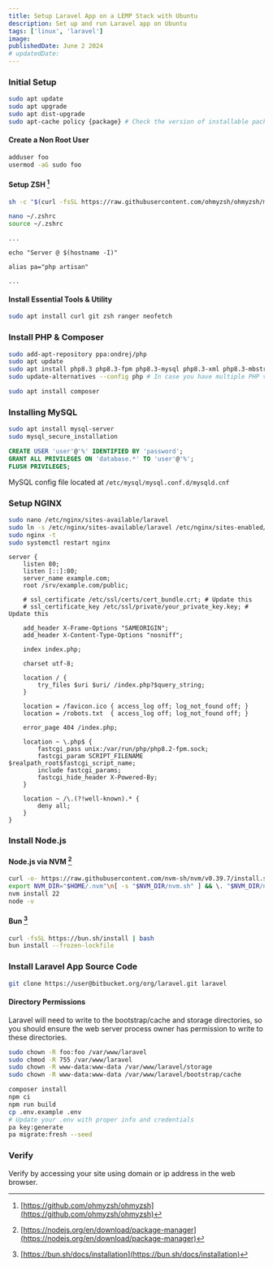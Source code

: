 ```yaml
---
title: Setup Laravel App on a LEMP Stack with Ubuntu
description: Set up and run Laravel app on Ubuntu
tags: ['linux', 'laravel']
image:
publishedDate: June 2 2024
# updatedDate:
---
```


### Initial Setup

```bash
sudo apt update
sudo apt upgrade
sudo apt dist-upgrade
sudo apt-cache policy {package} # Check the version of installable packages
```

#### Create a Non Root User

```bash
adduser foo
usermod -aG sudo foo
```

#### Setup ZSH [^1]

[^1]: [https://github.com/ohmyzsh/ohmyzsh](https://github.com/ohmyzsh/ohmyzsh)

```bash
sh -c "$(curl -fsSL https://raw.githubusercontent.com/ohmyzsh/ohmyzsh/master/tools/install.sh)"
```

```bash
nano ~/.zshrc
source ~/.zshrc
```

```
...

echo "Server @ $(hostname -I)"

alias pa="php artisan"

...
```

#### Install Essential Tools & Utility

```bash
sudo apt install curl git zsh ranger neofetch
```

### Install PHP & Composer

```bash
sudo add-apt-repository ppa:ondrej/php
sudo apt update
sudo apt install php8.3 php8.3-fpm php8.3-mysql php8.3-xml php8.3-mbstring php8.3-curl php8.3-zip php8.3-bcmath php8.3-gd
sudo update-alternatives --config php # In case you have multiple PHP versions
```

```bash
sudo apt install composer
```

### Installing MySQL

```bash
sudo apt install mysql-server
sudo mysql_secure_installation
```

```sql
CREATE USER 'user'@'%' IDENTIFIED BY 'password';
GRANT ALL PRIVILEGES ON 'database.*' TO 'user'@'%';
FLUSH PRIVILEGES;
```

MySQL config file located at `/etc/mysql/mysql.conf.d/mysqld.cnf`

### Setup NGINX

```bash
sudo nano /etc/nginx/sites-available/laravel
sudo ln -s /etc/nginx/sites-available/laravel /etc/nginx/sites-enabled/
sudo nginx -t
sudo systemctl restart nginx
```

```nginx
server {
    listen 80;
    listen [::]:80;
    server_name example.com;
    root /srv/example.com/public;

    # ssl_certificate /etc/ssl/certs/cert_bundle.crt; # Update this
    # ssl_certificate_key /etc/ssl/private/your_private_key.key; # Update this
 
    add_header X-Frame-Options "SAMEORIGIN";
    add_header X-Content-Type-Options "nosniff";
 
    index index.php;
 
    charset utf-8;
 
    location / {
        try_files $uri $uri/ /index.php?$query_string;
    }
 
    location = /favicon.ico { access_log off; log_not_found off; }
    location = /robots.txt  { access_log off; log_not_found off; }
 
    error_page 404 /index.php;
 
    location ~ \.php$ {
        fastcgi_pass unix:/var/run/php/php8.2-fpm.sock;
        fastcgi_param SCRIPT_FILENAME $realpath_root$fastcgi_script_name;
        include fastcgi_params;
        fastcgi_hide_header X-Powered-By;
    }
 
    location ~ /\.(?!well-known).* {
        deny all;
    }
}
```

### Install Node.js

#### Node.js via NVM [^2]

[^2]: [https://nodejs.org/en/download/package-manager](https://nodejs.org/en/download/package-manager)

```bash
curl -o- https://raw.githubusercontent.com/nvm-sh/nvm/v0.39.7/install.sh | bash
export NVM_DIR="$HOME/.nvm"\n[ -s "$NVM_DIR/nvm.sh" ] && \. "$NVM_DIR/nvm.sh"
nvm install 22
node -v
```

#### Bun [^3]

[^3]: [https://bun.sh/docs/installation](https://bun.sh/docs/installation)

```bash
curl -fsSL https://bun.sh/install | bash
bun install --frozen-lockfile
```

### Install Laravel App Source Code

```bash
git clone https://user@bitbucket.org/org/laravel.git laravel
```

#### Directory Permissions

Laravel will need to write to the bootstrap/cache and storage directories, so you should ensure the web server process owner has permission to write to these directories.

```bash
sudo chown -R foo:foo /var/www/laravel
sudo chmod -R 755 /var/www/laravel
sudo chown -R www-data:www-data /var/www/laravel/storage
sudo chown -R www-data:www-data /var/www/laravel/bootstrap/cache
```

```bash
composer install
npm ci
npm run build
cp .env.example .env
# Update your .env with proper info and credentials
pa key:generate
pa migrate:fresh --seed
```

### Verify

Verify by accessing your site using domain or ip address in the web browser.
